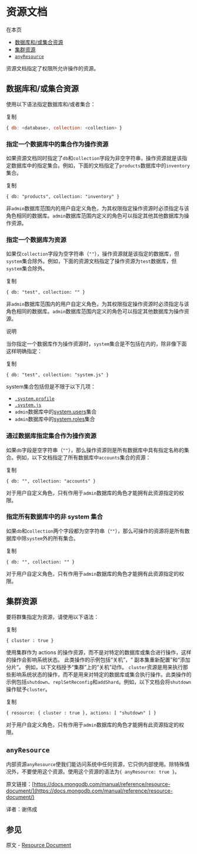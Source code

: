 # 资源文档

在本页

- [数据库和/或集合资源](https://docs.mongodb.com/manual/reference/resource-document/#database-and-or-collection-resource)
- [集群资源](https://docs.mongodb.com/manual/reference/resource-document/#cluster-resource)
- [`anyResource`](https://docs.mongodb.com/manual/reference/resource-document/#anyresource)


资源文档指定了权限所允许操作的资源。


## 数据库和/或集合资源


使用以下语法指定数据库和/或者集合：

复制

```js
{ db: <database>, collection: <collection> }
```


### 指定一个数据库中的集合作为操作资源


如果资源文档同时指定了`db`和`collection`字段为非空字符串，操作资源就是该指定数据库中的指定集合。例如，下面的文档指定了`products`数据库中的`inventory`集合。

复制

```
{ db: "products", collection: "inventory" }
```

非`admin`数据库范围内的用户自定义角色，为其权限指定操作资源时必须指定与该角色相同的数据库。`admin`数据库范围内定义的角色可以指定其他其他数据库为操作资源。


### 指定一个数据库为资源


如果仅`collection`字段为空字符串（`""`），操作资源就是该指定的数据库，但`system`集合除外。例如，下面的资源文档指定了操作资源为`test`数据库，但`system`集合除外。

复制

```
{ db: "test", collection: "" }
```

非`admin`数据库范围内的用户自定义角色，为其权限指定操作资源时必须指定与该角色相同的数据库。`admin`数据库范围内定义的角色可以指定其他数据库为操作资源。

说明

当你指定一个数据库作为操作资源时，`system`集合是不包括在内的，除非像下面这样明确指定：

复制

```
{ db: "test", collection: "system.js" }
```

system集合包括但是不限于以下几项：

- [`.system.profile`](https://docs.mongodb.com/manual/reference/system-collections/#.system.profile)
- [`.system.js`](https://docs.mongodb.com/manual/reference/system-collections/#.system.js)
- `admin`数据库中的[system.users](https://docs.mongodb.com/manual/reference/system-users-collection/)集合
- `admin`数据库中的[system.roles](https://docs.mongodb.com/manual/reference/system-roles-collection/)集合



### 通过数据库指定集合作为操作资源


如果`db`字段是空字符串（`""`），那么操作资源则是所有数据库中具有指定名称的集合。例如，以下文档指定了所有数据库中`accounts`集合的资源：

复制

```
{ db: "", collection: "accounts" }
```


对于用户自定义角色，只有作用于`admin`数据库的角色才能拥有此资源指定的权限。


### 指定所有数据库中的非 system 集合


如果`db`和`collection`两个字段都为空字符串（`""`），那么可操作的资源将是所有数据库中除`system`外的所有集合。

复制

```
{ db: "", collection: "" }
```


对于用户自定义角色，只有作用于`admin`数据库的角色才能拥有此资源指定的权限。



## 集群资源



要将群集指定为资源，请使用以下语法：

复制

```
{ cluster : true }
```


使用集群作为 actions 的操作资源，而不是对特定的数据库或集合进行操作，这样的操作会影响系统状态。 此类操作的示例包括“关机”，“ 副本集重新配置”和“添加分片”。 例如，以下文档授予“集群”上的“关机”动作。
`cluster`资源是用来执行那些影响系统状态的操作，而不是用来对特定的数据库或集合执行操作。此类操作的示例包括`shutdown`、`replSetReconfig`和`addShard`。例如，以下文档会将`shutdown`操作赋予`cluster`。

复制

```
{ resource: { cluster : true }, actions: [ "shutdown" ] }
```


对于用户自定义角色，只有作用于`admin`数据库的角色才能拥有此资源指定的权限。


## `anyResource`


内部资源`anyResource`使我们能访问系统中任何资源，它只供内部使用。除特殊情况外，不要使用这个资源。使用这个资源的语法为`{ anyResource: true }`。


原文链接：[https://docs.mongodb.com/manual/reference/resource-document/](https://docs.mongodb.com/manual/reference/resource-document/)

译者：谢伟成


## 参见

原文 - [Resource Document]( https://docs.mongodb.com/manual/reference/resource-document/ )

